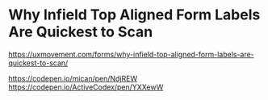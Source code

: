 # Why Infield Top Aligned Form Labels Are Quickest to Scan
https://uxmovement.com/forms/why-infield-top-aligned-form-labels-are-quickest-to-scan/  

https://codepen.io/mican/pen/NdjREW  
https://codepen.io/ActiveCodex/pen/YXXewW  
